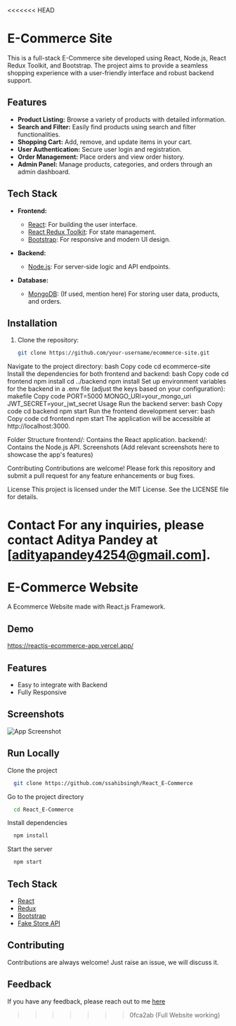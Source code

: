 <<<<<<< HEAD
# E-Commerce Site

This is a full-stack E-Commerce site developed using React, Node.js, React Redux Toolkit, and Bootstrap. The project aims to provide a seamless shopping experience with a user-friendly interface and robust backend support.

## Features

- **Product Listing:** Browse a variety of products with detailed information.
- **Search and Filter:** Easily find products using search and filter functionalities.
- **Shopping Cart:** Add, remove, and update items in your cart.
- **User Authentication:** Secure user login and registration.
- **Order Management:** Place orders and view order history.
- **Admin Panel:** Manage products, categories, and orders through an admin dashboard.

## Tech Stack

- **Frontend:**
  - [React](https://reactjs.org/): For building the user interface.
  - [React Redux Toolkit](https://redux-toolkit.js.org/): For state management.
  - [Bootstrap](https://getbootstrap.com/): For responsive and modern UI design.

- **Backend:**
  - [Node.js](https://nodejs.org/): For server-side logic and API endpoints.

- **Database:**
  - [MongoDB](https://www.mongodb.com/): (If used, mention here) For storing user data, products, and orders.

## Installation

1. Clone the repository:
   ```bash
   git clone https://github.com/your-username/ecommerce-site.git
Navigate to the project directory:
bash
Copy code
cd ecommerce-site
Install the dependencies for both frontend and backend:
bash
Copy code
cd frontend
npm install
cd ../backend
npm install
Set up environment variables for the backend in a .env file (adjust the keys based on your configuration):
makefile
Copy code
PORT=5000
MONGO_URI=your_mongo_uri
JWT_SECRET=your_jwt_secret
Usage
Run the backend server:
bash
Copy code
cd backend
npm start
Run the frontend development server:
bash
Copy code
cd frontend
npm start
The application will be accessible at http://localhost:3000.

Folder Structure
frontend/: Contains the React application.
backend/: Contains the Node.js API.
Screenshots
(Add relevant screenshots here to showcase the app's features)

Contributing
Contributions are welcome! Please fork this repository and submit a pull request for any feature enhancements or bug fixes.

License
This project is licensed under the MIT License. See the LICENSE file for details.

Contact
For any inquiries, please contact Aditya Pandey at [adityapandey4254@gmail.com].
=======
# E-Commerce Website

A Ecommerce Website made with React.js Framework.


## Demo

https://reactjs-ecommerce-app.vercel.app/

## Features

- Easy to integrate with Backend
- Fully Responsive


## Screenshots

![App Screenshot](https://i.ibb.co/fQ293tm/image.png)



## Run Locally

Clone the project

```bash
  git clone https://github.com/ssahibsingh/React_E-Commerce
```

Go to the project directory

```bash
  cd React_E-Commerce
```

Install dependencies

```bash
  npm install
```

Start the server

```bash
  npm start
```



## Tech Stack

* [React](https://reactjs.org/)
* [Redux](https://redux.js.org/)
* [Bootstrap](https://getbootstrap.com/)
* [Fake Store API](https://fakestoreapi.com/)

## Contributing

Contributions are always welcome!
Just raise an issue, we will discuss it.


## Feedback

If you have any feedback, please reach out to me [here](https://ssahibsingh.github.io/#contact)


>>>>>>> 0fca2ab (Full Website working)
